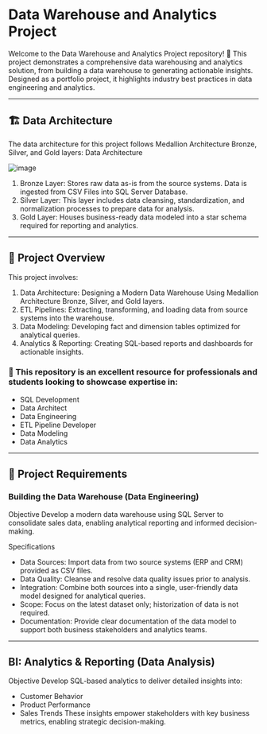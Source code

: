 # **Data Warehouse and Analytics Project**


Welcome to the Data Warehouse and Analytics Project repository! 🚀
This project demonstrates a comprehensive data warehousing and analytics solution, from building a data warehouse to generating actionable insights. Designed as a portfolio project, it highlights industry best practices in data engineering and analytics.

---
## **🏗️ Data Architecture**

The data architecture for this project follows Medallion Architecture Bronze, Silver, and Gold layers: Data Architecture

![image](https://github.com/user-attachments/assets/e17e104d-c9c2-4400-8718-0e7ba2b33b30)


1. Bronze Layer: Stores raw data as-is from the source systems. Data is ingested from CSV Files into SQL Server Database.
2. Silver Layer: This layer includes data cleansing, standardization, and normalization processes to prepare data for analysis.
3. Gold Layer: Houses business-ready data modeled into a star schema required for reporting and analytics.

---

## **📖 Project Overview**

This project involves:

1. Data Architecture: Designing a Modern Data Warehouse Using Medallion Architecture Bronze, Silver, and Gold layers.
2. ETL Pipelines: Extracting, transforming, and loading data from source systems into the warehouse.
3. Data Modeling: Developing fact and dimension tables optimized for analytical queries.
4. Analytics & Reporting: Creating SQL-based reports and dashboards for actionable insights.
   
### **🎯 This repository is an excellent resource for professionals and students looking to showcase expertise in:**

- SQL Development  
- Data Architect  
- Data Engineering  
- ETL Pipeline Developer  
- Data Modeling  
- Data Analytics

---

## **🚀 Project Requirements**
### **Building the Data Warehouse (Data Engineering)**   
Objective
Develop a modern data warehouse using SQL Server to consolidate sales data, enabling analytical reporting and informed decision-making.

Specifications
- Data Sources: Import data from two source systems (ERP and CRM) provided as CSV files.
- Data Quality: Cleanse and resolve data quality issues prior to analysis.
- Integration: Combine both sources into a single, user-friendly data model designed for analytical queries.
- Scope: Focus on the latest dataset only; historization of data is not required.
- Documentation: Provide clear documentation of the data model to support both business stakeholders and analytics teams.

---
## **BI: Analytics & Reporting (Data Analysis)**
Objective
Develop SQL-based analytics to deliver detailed insights into:

- Customer Behavior
- Product Performance
- Sales Trends
These insights empower stakeholders with key business metrics, enabling strategic decision-making.
